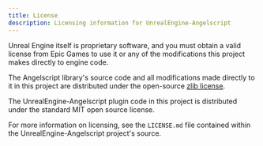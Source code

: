 ```yaml
---
title: License
description: Licensing information for UnrealEngine-Angelscript
---
```


Unreal Engine itself is proprietary software, and you must obtain a valid license from Epic Games
to use it or any of the modifications this project makes directly to engine code.

The Angelscript library's source code and all modifications made directly to it in this project are distributed
under the open-source [zlib license](https://www.angelcode.com/angelscript/sdk/docs/manual/doc_license.html).

The UnrealEngine-Angelscript plugin code in this project is distributed under the standard MIT open source license.

For more information on licensing, see the `LICENSE.md` file contained within the UnrealEngine-Angelscript project's source.
